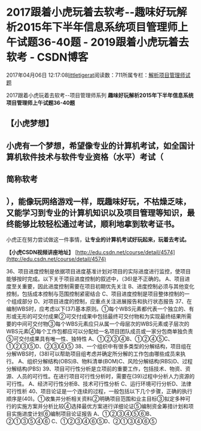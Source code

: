 
# 2017跟着小虎玩着去软考--趣味好玩解析2015年下半年信息系统项目管理师上午试题36-40题 - 2019跟着小虎玩着去软考 - CSDN博客

2017年04月06日 12:17:08[littletigerat](https://me.csdn.net/littletigerat)阅读数：711所属专栏：[解析项目管理师试题](https://blog.csdn.net/column/details/15005.html)



2017跟着小虎玩着去软考--项目管理师系列
**趣味好玩解析2015年下半年信息系统项目管理师上午试题36-40题**

## 【小虎梦想】

## 小虎有一个梦想，希望像专业的计算机考试，如全国计算机软件技术与软件专业资格（水平）考试（
## 简称软考
## ），能像玩网络游戏一样，既趣味好玩，不枯燥乏味，又能学习到专业的计算机知识以及项目管理等知识，最终能够比较轻松通过考试，顺利地拿到软考证书。

小虎正在努力尝试做这一件事情，**让专业的计算机考试好玩起来，玩着去考试。**

**【小虎CSDN视频讲座地址】**
[http://edu.csdn.net/course/detail/4574](http://edu.csdn.net/course/detail/4574)

36、项目进度控制是依据项目进度基准计划对项目的实际进度进行监控，使项目能够按时完成。以下关于项目进度控制的叙述中，（36)是不正确的。
A、项目进度至关重要，因此进度控制需要在项目初期优先关注
B、进度控制必须与其他变化控制，包括成本控制与范围控制紧密结合
C、项目进度控制是项目整体控制的一个组成部分
D、对项目进度的控制，应重点关注进展报告和执行状态报告
37、在编制WBS时，应考虑以下(37)基本原则。①每个WBS元素都代表一个独立的、有形或无形的可交付成果②可交付成果中包括最终可交付物和为实现最终结果所需要的中间可交付物③每个WBS元素应只从属一个母层次的WBS元素或子层次的WBS元素④每个工作包都应可以分配给一名项目团队成员或一家分包商单独负责⑤可交付成果具有唯一性、独特性
A、①②③④B、①②④⑤C、①②③⑤D、②③④⑤
38、一个组织中有很多类型的分解结构，项目组在分解WBS时，(38)可以帮助项目组考虑并确定所分解的工作包由哪些成员来执行。
A、组织分解结构(OBS)B、物料清单(BOM)C、风险分解结构(RBS)D、过程分解结构(PBS)
39、项目可行性分析是立项前的重要工作，包括技术、物资、资源、人员的可行性。在进行项目可行性分析时，需要在(39)过程中分析人力资源的可行性。
A、经济可行性分析B、技术可行性分析
C、运行环境可行分析D、法律可行性析
40、项目论证是一个连续的过程，一般包括以下几个步骤，正确的执行顺序是(40)。①收集并分析相关资料②明确项目范围和业主目标③拟定多种可行的实施方案并分析比较④选择最优方案进行详细论证⑤编制资金筹措计划和项目实施进度计划⑥编制项目论证报告
A、①②③④⑤⑥B、②①③⑤④⑥
C、①②③④⑥⑤D、②①③④⑥⑤


